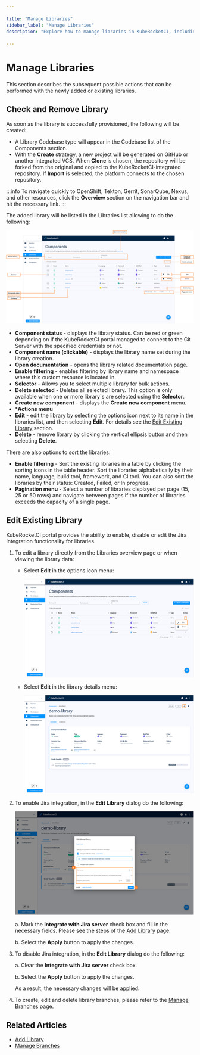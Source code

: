 ```yaml
---

title: "Manage Libraries"
sidebar_label: "Manage Libraries"
description: "Explore how to manage libraries in KubeRocketCI, including editing details, integrating with Jira, and managing branches for development efficiency."

---
```

<!-- markdownlint-disable MD025 -->

# Manage Libraries

<head>
  <link rel="canonical" href="https://docs.kuberocketci.io/docs/user-guide/library" />
</head>

This section describes the subsequent possible actions that can be performed with the newly added or existing libraries.

## Check and Remove Library

As soon as the library is successfully provisioned, the following will be created:

* A Library Codebase type will appear in the Codebase list of the Components section.
* With the **Create** strategy, a new project will be generated on GitHub or another integrated VCS. When **Clone** is chosen, the repository will be forked from the original and copied to the KubeRocketCI-integrated repository. If **Import** is selected, the platform connects to the chosen repository.

:::info
    To navigate quickly to OpenShift, Tekton, Gerrit, SonarQube, Nexus, and other resources, click the **Overview** section on the navigation bar and hit the necessary link.
:::

The added library will be listed in the Libraries list allowing to do the following:

![Library menu](../assets/user-guide/components/components-manage-components-menu.png  "Library menu")

* **Component status** - displays the library status. Can be red or green depending on if the KubeRocketCI portal managed to connect to the Git Server with the specified credentials or not.
* **Component name (clickable)** - displays the library name set during the library creation.
* **Open documentation** - opens the library related documentation page.
* **Enable filtering** - enables filtering by library name and namespace where this custom resource is located in.
* **Selector** - Allows you to select multiple library for bulk actions.
* **Delete selected** - Deletes all selected library. This option is only available when one or more library`s are selected using the **Selector**.
* **Create new component** - displays the **Create new component** menu.
* ***Actions menu**
* **Edit** - edit the library by selecting the options icon next to its name in the libraries list, and then selecting **Edit**. For details see the [Edit Existing Library](#edit-existing-library) section.
* **Delete** - remove library by clicking the vertical ellipsis button and then selecting **Delete**.

There are also options to sort the libraries:

* **Enable filtering** - Sort the existing libraries in a table by clicking the sorting icons in the table header. Sort the libraries alphabetically by their name, language, build tool, framework, and CI tool. You can also sort the libraries by their status: Created, Failed, or In progress.
* **Pagination menu** - Select a number of libraries displayed per page (15, 25 or 50 rows) and navigate between pages if the number of libraries exceeds the capacity of a single page.

## Edit Existing Library

KubeRocketCI portal provides the ability to enable, disable or edit the Jira Integration functionality for libraries.

1. To edit a library directly from the Libraries overview page or when viewing the library data:

    * Select **Edit** in the options icon menu:

      ![Edit library on the libraries overview page](../assets/user-guide/components/library/library-manage-components-library-edit-1.png "Edit library on the libraries overview page")

    * Select **Edit** in the library details menu:

      ![Edit library when viewing the library data](../assets/user-guide/components/library/library-manage-components-library-edit-2.png "Edit library when viewing the library data")

2. To enable Jira integration, in the **Edit Library** dialog do the following:

    ![Edit library](../assets/user-guide/components/library/library-manage-edit-codebase-library.png "Edit library")

    a. Mark the **Integrate with Jira server** check box and fill in the necessary fields. Please see the steps of the [Add Library](add-library.md) page.

    b. Select the **Apply** button to apply the changes.

3. To disable Jira integration, in the **Edit Library** dialog do the following:

    a. Clear the **Integrate with Jira server** check box.

    b. Select the **Apply** button to apply the changes.

    As a result, the necessary changes will be applied.

4. To create, edit and delete library branches, please refer to the [Manage Branches](../user-guide/manage-branches.md) page.

## Related Articles

* [Add Library](add-library.md)
* [Manage Branches](../user-guide/manage-branches.md)
